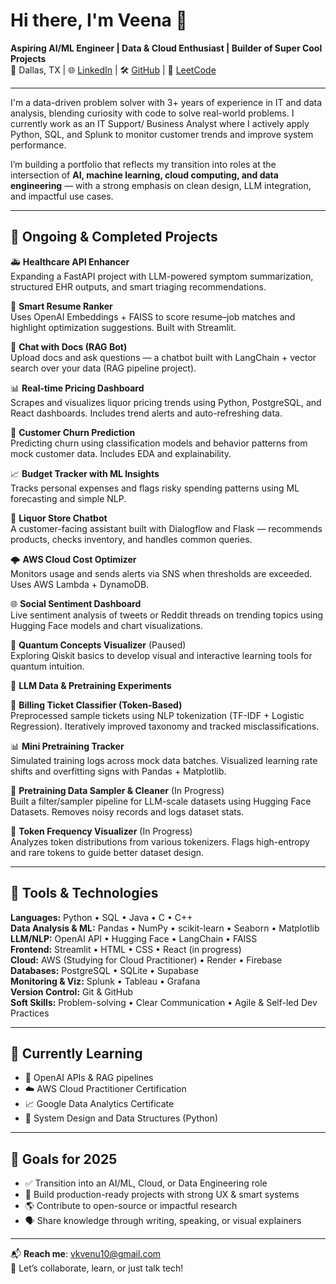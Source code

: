 # Hi there, I'm Veena 👋  
**Aspiring AI/ML Engineer | Data & Cloud Enthusiast | Builder of Super Cool Projects**  
📍 Dallas, TX | 🌐 [LinkedIn](www.linkedin.com/in/veenakvenugopal) | 🛠️ [GitHub](https://github.com/Veena-K-Venugopal) | 🧩 [LeetCode](https://leetcode.com/u/VeenaKV/)

---

I'm a data-driven problem solver with 3+ years of experience in IT and data analysis, blending curiosity with code to solve real-world problems. I currently work as an IT Support/ Business Analyst where I actively apply Python, SQL, and Splunk to monitor customer trends and improve system performance.

I’m building a portfolio that reflects my transition into roles at the intersection of **AI, machine learning, cloud computing, and data engineering** — with a strong emphasis on clean design, LLM integration, and impactful use cases.

---

## 🚧 Ongoing & Completed Projects

🚑 **Healthcare API Enhancer**  
Expanding a FastAPI project with LLM-powered symptom summarization, structured EHR outputs, and smart triaging recommendations.

📄 **Smart Resume Ranker**  
Uses OpenAI Embeddings + FAISS to score resume–job matches and highlight optimization suggestions. Built with Streamlit.

💬 **Chat with Docs (RAG Bot)**  
Upload docs and ask questions — a chatbot built with LangChain + vector search over your data (RAG pipeline project).

📊 **Real-time Pricing Dashboard**  
Scrapes and visualizes liquor pricing trends using Python, PostgreSQL, and React dashboards. Includes trend alerts and auto-refreshing data.

🧠 **Customer Churn Prediction**  
Predicting churn using classification models and behavior patterns from mock customer data. Includes EDA and explainability.

📈 **Budget Tracker with ML Insights**  
Tracks personal expenses and flags risky spending patterns using ML forecasting and simple NLP.

🤖 **Liquor Store Chatbot**  
A customer-facing assistant built with Dialogflow and Flask — recommends products, checks inventory, and handles common queries.

🌩️ **AWS Cloud Cost Optimizer**  
Monitors usage and sends alerts via SNS when thresholds are exceeded. Uses AWS Lambda + DynamoDB.

🌐 **Social Sentiment Dashboard**  
Live sentiment analysis of tweets or Reddit threads on trending topics using Hugging Face models and chart visualizations.

🔬 **Quantum Concepts Visualizer** (Paused)  
Exploring Qiskit basics to develop visual and interactive learning tools for quantum intuition.

🧬 **LLM Data & Pretraining Experiments**

📑 **Billing Ticket Classifier (Token-Based)**  
Preprocessed sample tickets using NLP tokenization (TF-IDF + Logistic Regression). Iteratively improved taxonomy and tracked misclassifications.

📊 **Mini Pretraining Tracker**  
Simulated training logs across mock data batches. Visualized learning rate shifts and overfitting signs with Pandas + Matplotlib.

🧹 **Pretraining Data Sampler & Cleaner** (In Progress)  
Built a filter/sampler pipeline for LLM-scale datasets using Hugging Face Datasets. Removes noisy records and logs dataset stats.

🔣 **Token Frequency Visualizer** (In Progress)  
Analyzes token distributions from various tokenizers. Flags high-entropy and rare tokens to guide better dataset design.

---

## 🧰 Tools & Technologies

**Languages:** Python • SQL • Java • C • C++  
**Data Analysis & ML:** Pandas • NumPy • scikit-learn • Seaborn • Matplotlib  
**LLM/NLP:** OpenAI API • Hugging Face • LangChain • FAISS  
**Frontend:** Streamlit • HTML • CSS • React (in progress)  
**Cloud:** AWS (Studying for Cloud Practitioner) • Render • Firebase  
**Databases:** PostgreSQL • SQLite • Supabase  
**Monitoring & Viz:** Splunk • Tableau • Grafana  
**Version Control:** Git & GitHub  
**Soft Skills:** Problem-solving • Clear Communication • Agile & Self-led Dev Practices

---

## 🌱 Currently Learning
- 🧠 OpenAI APIs & RAG pipelines  
- ☁️ AWS Cloud Practitioner Certification  
- 📈 Google Data Analytics Certificate  
- 🧠 System Design and Data Structures (Python)

---

## 🎯 Goals for 2025
- ✅ Transition into an AI/ML, Cloud, or Data Engineering role  
- 🚀 Build production-ready projects with strong UX & smart systems  
- 🌎 Contribute to open-source or impactful research  
- 🗣️ Share knowledge through writing, speaking, or visual explainers  

---

📬 **Reach me**: vkvenu10@gmail.com  
🤝 Let’s collaborate, learn, or just talk tech!
